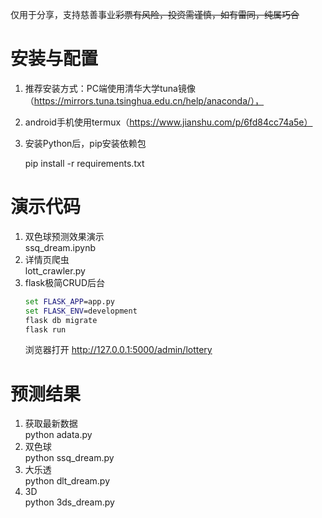 仅用于分享，支持慈善事业~~彩票有风险，投资需谨慎，如有雷同，纯属巧合~~

# 安装与配置

1. 推荐安装方式：PC端使用清华大学tuna镜像（https://mirrors.tuna.tsinghua.edu.cn/help/anaconda/），
2. android手机使用termux（https://www.jianshu.com/p/6fd84cc74a5e）
3. 安装Python后，pip安装依赖包

    pip install -r requirements.txt

# 演示代码

1. 双色球预测效果演示  
    ssq_dream.ipynb
2. 详情页爬虫  
    lott_crawler.py
3. flask极简CRUD后台  
    ```cmd
    set FLASK_APP=app.py
    set FLASK_ENV=development
    flask db migrate
    flask run
    ```
    浏览器打开 http://127.0.0.1:5000/admin/lottery

# 预测结果

1. 获取最新数据  
    python adata.py
2. 双色球  
    python ssq_dream.py
3. 大乐透  
    python dlt_dream.py
4. 3D  
    python 3ds_dream.py